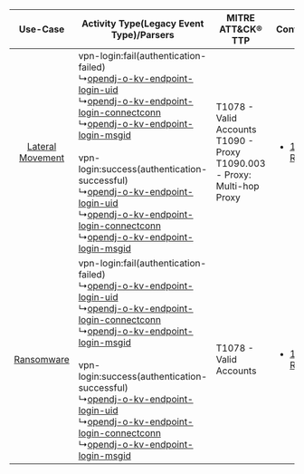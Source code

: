 |    Use-Case    | Activity Type(Legacy Event Type)/Parsers    | MITRE ATT&CK® TTP    | Content    |
|:----:| ---- | ---- | ---- |
| [Lateral Movement](../../../UseCases/uc_lateral_movement.md) |  vpn-login:fail(authentication-failed)<br> ↳[opendj-o-kv-endpoint-login-uid](Ps/pC_opendjokvendpointloginuid.md)<br> ↳[opendj-o-kv-endpoint-login-connectconn](Ps/pC_opendjokvendpointloginconnectconn.md)<br> ↳[opendj-o-kv-endpoint-login-msgid](Ps/pC_opendjokvendpointloginmsgid.md)<br><br> vpn-login:success(authentication-successful)<br> ↳[opendj-o-kv-endpoint-login-uid](Ps/pC_opendjokvendpointloginuid.md)<br> ↳[opendj-o-kv-endpoint-login-connectconn](Ps/pC_opendjokvendpointloginconnectconn.md)<br> ↳[opendj-o-kv-endpoint-login-msgid](Ps/pC_opendjokvendpointloginmsgid.md)<br> | T1078 - Valid Accounts<br>T1090 - Proxy<br>T1090.003 - Proxy: Multi-hop Proxy<br> | [<ul><li>1 Rules</li></ul>](RM/r_m_opendj_opendj_Lateral_Movement.md) |
|       [Ransomware](../../../UseCases/uc_ransomware.md)       |  vpn-login:fail(authentication-failed)<br> ↳[opendj-o-kv-endpoint-login-uid](Ps/pC_opendjokvendpointloginuid.md)<br> ↳[opendj-o-kv-endpoint-login-connectconn](Ps/pC_opendjokvendpointloginconnectconn.md)<br> ↳[opendj-o-kv-endpoint-login-msgid](Ps/pC_opendjokvendpointloginmsgid.md)<br><br> vpn-login:success(authentication-successful)<br> ↳[opendj-o-kv-endpoint-login-uid](Ps/pC_opendjokvendpointloginuid.md)<br> ↳[opendj-o-kv-endpoint-login-connectconn](Ps/pC_opendjokvendpointloginconnectconn.md)<br> ↳[opendj-o-kv-endpoint-login-msgid](Ps/pC_opendjokvendpointloginmsgid.md)<br> | T1078 - Valid Accounts<br>    | [<ul><li>1 Rules</li></ul>](RM/r_m_opendj_opendj_Ransomware.md)       |